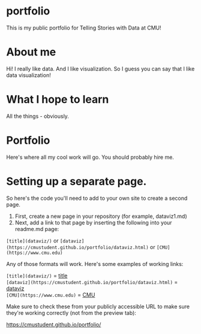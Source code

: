# portfolio
This is my public portfolio for Telling Stories with Data at CMU!

# About me
Hi!  I really like data.  And I like visualization.  So I guess you can say that I like data visualization!

# What I hope to learn
All the things - obviously. 

# Portfolio
Here's where all my cool work will go.  You should probably hire me. 

# Setting up a separate page. 

So here's the code you'll need to add to your own site to create a second page. 

1. First, create a new page in your repository (for example, dataviz1.md)
2. Next, add a link to that page by inserting the following into your readme.md page:

`[title](dataviz/)` or `[dataviz](https://cmustudent.github.io/portfolio/dataviz.html)` or `[CMU](https://www.cmu.edu)`

Any of those formats will work. Here's some examples of working links: 

`[title](dataviz/)` = [title](dataviz)  
`[dataviz](https://cmustudent.github.io/portfolio/dataviz.html)` = [dataviz](https://cmustudent.github.io/portfolio/dataviz.html)  
`[CMU](https://www.cmu.edu)` = [CMU](https://www.cmu.edu)   

Make sure to check these from your publicly accessible URL to make sure they're working correctly (not from the preview tab): 

https://cmustudent.github.io/portfolio/
